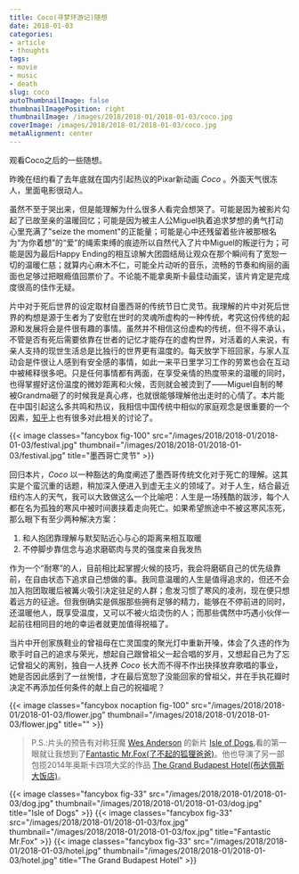 ```yaml
---
title: Coco(寻梦环游记)随想
date: 2018-01-03
categories:
- article
- thoughts
tags:
- movie
- music
- death
slug: coco
autoThumbnailImage: false
thumbnailImagePosition: right
thumbnailImage: /images/2018/2018-01/2018-01-03/coco.jpg
coverImage: /images/2018/2018-01/2018-01-03/coco.jpg
metaAlignment: center
---
```


观看Coco之后的一些随想。
<!--more-->

昨晚在纽约看了去年底就在国内引起热议的Pixar新动画 _Coco_ 。外面天气很冻人，里面电影很动人。

虽然不至于哭出来，但是能理解为什么很多人看完会想哭了。可能是因为被影片勾起了已故至亲的温暖回忆；可能是因为被主人公Miguel执着追求梦想的勇气打动心里充满了"seize the moment"的正能量；可能是心中还残留着些许被那根名为“为你着想”的“爱”的绳索束缚的痕迹所以自然代入了片中Miguel的叛逆行为；可能是因为最后Happy Ending的相互谅解大团圆结局让观众在那个瞬间有了宽恕一切的温暖仁慈；就算内心麻木不仁，可能全片动听的音乐，流畅的节奏和绚丽的画面也足够过把眼瘾值回票价了。不论能不能拿奥斯卡最佳动画奖，该片肯定是完成度很高的佳作无疑。

片中对于死后世界的设定取材自墨西哥的传统节日亡灵节。我理解的片中对死后世界的构想是源于生者为了安慰在世时的灵魂所虚构的一种传统，考究这份传统的起源和发展将会是件很有趣的事情。虽然并不相信这份虚构的传统，但不得不承认，不管是否有死后需要依靠在世者的记忆才能存在的虚构世界，对活着的人来说，有亲人支持的现世生活总是比独行的世界更有温度的。每天放学下班回家，与家人互动会是件很让人感到有安全感的事情，如此一来平日里学习工作的劳累也会在互动中被稀释很多吧。只是任何事情都有两面，在享受亲情的热度带来的温暖的同时，也得掌握好这份温度的微妙距离和火候，否则就会被烫到了——Miguel自制的琴被Grandma砸了的时候我是真心疼，也就很能够理解他出走时的心情了。本片能在中国引起这么多共鸣和热议，我相信中国传统中相似的家庭观念是很重要的一个因素，[知乎](https://www.zhihu.com/question/57177072)上也有很多对此相关的讨论了。

{{< image classes="fancybox fig-100" src="/images/2018/2018-01/2018-01-03/festival.jpg" thumbnail="/images/2018/2018-01/2018-01-03/festival.jpg" title="墨西哥亡灵节" >}}

回归本片，_Coco_ 以一种豁达的角度阐述了墨西哥传统文化对于死亡的理解。这其实是个蛮沉重的话题，稍加深入便进入到虚无主义的领域了。对于人生，结合最近纽约冻人的天气，我可以大致做这么一个比喻吧：人生是一场残酷的跋涉，每个人都在名为孤独的寒风中被时间裹挟着走向死亡。如果希望旅途中不被这寒风冻死，那么眼下有至少两种解决方案：

1. 和人抱团靠理解与默契贴近心与心的距离来相互取暖
2. 不停脚步靠信念与追求磨砺肉与灵的强度来自我发热

作为一个“耐寒”的人，目前相比起掌握火候的技巧，我会将磨砺自己的优先级靠前，在自由状态下追求自己想做的事。我同意温暖的人生是值得追求的，但还不会加入抱团取暖后被篝火吸引决定驻足的人群；愈发习惯了寒风的凌冽，现在便只想着远方的征途。但我倒确实是佩服那些拥有足够的精力，能够在不停前进的同时，还温暖他人，既享受温度，又可以不被火焰烫伤的人；而那些偶然中巧遇小伙伴一起前往相同目的地的幸运者就更加值得祝福了。

当片中开创家族鞋业的曾祖母在亡灵国度的聚光灯中重新开嗓，体会了久违的作为歌手时自己的追求与荣光，想起自己跟曾祖父一起合唱的岁月，又想起自己为了忘记曾祖父的离别，独自一人抚养 _Coco_ 长大而不得不作出抉择放弃歌唱的事业，她是否因此感到了一丝惋惜，才在最后宽恕了没能回家的曾祖父，并在手执花瓣时决定不再添加任何条件的献上自己的祝福呢？

{{< image classes="fancybox nocaption fig-100" src="/images/2018/2018-01/2018-01-03/flower.jpg" thumbnail="/images/2018/2018-01/2018-01-03/flower.jpg" title="" >}}

> P.S.:片头的预告有对称狂魔 [Wes Anderson](https://en.wikipedia.org/wiki/Wes_Anderson) 的新片 [Isle of Dogs](https://en.wikipedia.org/wiki/Isle_of_Dogs_(film)),看的第一眼就让我想到了[Fantastic Mr.Fox(了不起的狐狸爸爸)](https://en.wikipedia.org/wiki/Fantastic_Mr._Fox_(film))。他也导演了另一部包揽2014年奥斯卡四项大奖的作品 [The Grand Budapest Hotel(布达佩斯大饭店)](https://en.wikipedia.org/wiki/The_Grand_Budapest_Hotel)。

{{< image classes="fancybox fig-33" src="/images/2018/2018-01/2018-01-03/dog.jpg" thumbnail="/images/2018/2018-01/2018-01-03/dog.jpg" title="Isle of Dogs" >}}
{{< image classes="fancybox fig-33" src="/images/2018/2018-01/2018-01-03/fox.jpg" thumbnail="/images/2018/2018-01/2018-01-03/fox.jpg" title="Fantastic Mr.Fox" >}}
{{< image classes="fancybox fig-33" src="/images/2018/2018-01/2018-01-03/hotel.jpg" thumbnail="/images/2018/2018-01/2018-01-03/hotel.jpg" title="The Grand Budapest Hotel" >}}
